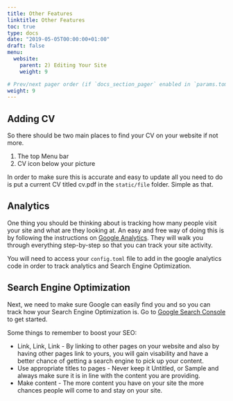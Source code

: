 ```yaml
---
title: Other Features
linktitle: Other Features
toc: true
type: docs
date: "2019-05-05T00:00:00+01:00"
draft: false
menu:
  website:
    parent: 2) Editing Your Site
    weight: 9

# Prev/next pager order (if `docs_section_pager` enabled in `params.toml`)
weight: 9
---
```


## Adding CV

So there should be two main places to find your CV on your website if not more.

1. The top Menu bar
2. CV icon below your picture

In order to make sure this is accurate and easy to update all you need to do is put a current CV titled cv.pdf in the `static/file` folder. Simple as that. 

## Analytics

One thing you should be thinking about is tracking how many people visit your site and what are they looking at. An easy and free way of doing this is by following the instructions on [Google Analytics](https://analytics.google.com/analytics/web/). They will walk you through everything step-by-step so that you can track your site activity. 

You will need to access your `config.toml` file to add in the google analytics code in order to track analytics and Search Engine Optimization. 

## Search Engine Optimization

Next, we need to make sure Google can easily find you and so you can track how your Search Engine Optimization is. Go to [Google Search Console](https://search.google.com/search-console/about) to get started.

Some things to remember to boost your SEO:

* Link, Link, Link - By linking to other pages on your website and also by having other pages link to yours, you will gain visability and have a better chance of getting a search engine to pick up your content.
* Use appropriate titles to pages - Never keep it Untitled, or Sample and always make sure it is in line with the content you are providing. 
* Make content - The more content you have on your site the more chances people will come to and stay on your site. 